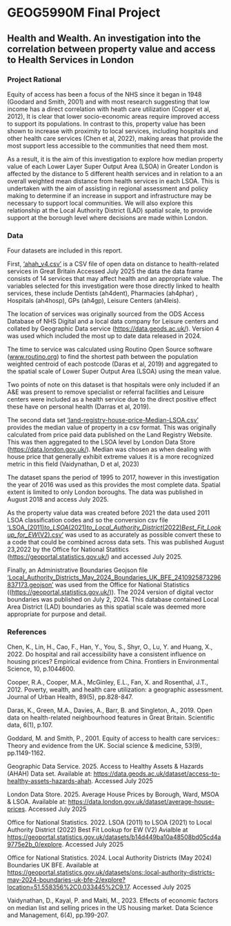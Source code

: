 # GEOG5990M Final Project
## Health and Wealth. An investigation into the correlation between property value and access to Health Services in London 

### Project Rational
Equity of access has been a focus of the NHS since it began in 1948 (Goodard and Smith, 2001) and with most research suggesting that low income has a direct correlation with heath care utilization (Copper et al, 2012), It is clear that lower socio-economic areas require improved access to support its populations. In contrast to this, property value has been shown to increase with proximity to local services, including hospitals and other health care services (Chen et al, 2022), making areas that provide the most support less accessible to the communities that need them most. 

As a result, it is the aim of this investigation to explore how median property value of each Lower Layer Super Output Area (LSOA) in Greater London is affected by the distance to 5 different health services and in relation to a an overall weighted mean distance from health services in each LSOA. This is undertaken with the aim of assisting in regional assessment and policy making to determine if an increase in support and infrastructure may be necessary to support local communities. We will also explore this relationship at the Local Authority District (LAD) spatial scale, to provide support at the borough level where decisions are made within London. 


### Data
Four datasets are included in this report.

First, [‘ahah_v4.csv’](ahah_v4.csv) is a CSV file of open data on distance to health-related services in Great Britain  Accessed July 2025 the data the data frame consists of 14 services that may affect health and an appropriate value. The variables selected for this investigation were those directly linked to health services, these include Dentists (ah4dent), Pharmacies (ah4phar) , Hospitals (ah4hosp), GPs (ah4gp), Leisure Centers (ah4leis).

The location of services was originally sourced from the ODS Access Database of NHS Digital and a local data company for Leisure centers and collated by Geographic Data service (https://data.geods.ac.uk/). Version 4 was used which included the most up to date data released in 2024.

The time to service was calculated using Routino Open Source software (www.routino.org) to find the shortest path between the population weighted centroid of each postcode (Daras et al, 2019) and aggregated to the spatial scale of Lower Super Output Area (LSOA) using the mean value. 

Two points of note on this dataset is that hospitals were only included if an A&E was present to remove specialist or referral facilities and Leisure centers were included as a health service due to the direct positive effect these have on personal health (Darras et al, 2019). 

The second data set [‘land-registry-house-price-Median-LSOA.csv’](land-registry-house-prices-Meidan-LSOA.csv) provides the median value of property in a csv format.  This was originally calculated from price paid data published on the Land Registry Website. This was then aggregated to the LSOA level by London Data Store (https://data.london.gov.uk/). Median was chosen as when dealing with house price that generally exhibit extreme values it is a more recognized metric in this field (Vaidynathan, D et al, 2023) 

The dataset spans the period of 1995 to 2017, however in this investigation the year of 2016 was used as this provides the most complete data. Spatial extent is limited to only London boroughs.  The data was published in August 2018 and access July 2025.  

As the property value data was created before 2021 the data used 2011 LSOA classification codes and so the conversion csv file [‘LSOA_(2011)_to_LSOA_(2021)_to_Local_Authority_District_(2022)_Best_Fit_Lookup_for_EW_(V2).csv’](LSOA_(2011)_to_LSOA_(2021)_to_Local_Authority_District_(2022)_Best_Fit_Lookup_for_EW_(V2).csv) was used to as accurately as possible convert these to a code that could be combined across data sets. This was published August 23,2022 by the Office for National Statitics (https://geoportal.statistics.gov.uk/) and accessed July 2025.

Finally, an Administrative Boundaries Geojson file [‘Local_Authority_Districts_May_2024_Boundaries_UK_BFE_2410925873296837173.geojson’](Local_Authority_Districts_May_2024_Boundaries_UK_BFE_2410925873296837173.geojson) was used from the Office for National Statistics ((https://geoportal.statistics.gov.uk/)). The 2024 version of digital vector boundaries was published on July 2, 2024. This database contained Local Area District (LAD) boundaries as this spatial scale was deemed more appropriate for purpose and detail. 

### References 

Chen, K., Lin, H., Cao, F., Han, Y., You, S., Shyr, O., Lu, Y. and Huang, X., 2022. Do hospital and rail accessibility have a consistent influence on housing prices? Empirical evidence from China. Frontiers in Environmental Science, 10, p.1044600.

Cooper, R.A., Cooper, M.A., McGinley, E.L., Fan, X. and Rosenthal, J.T., 2012. Poverty, wealth, and health care utilization: a geographic assessment. Journal of Urban Health, 89(5), pp.828-847.

Daras, K., Green, M.A., Davies, A., Barr, B. and Singleton, A., 2019. Open data on health-related neighbourhood features in Great Britain. Scientific data, 6(1), p.107.

Goddard, M. and Smith, P., 2001. Equity of access to health care services:: Theory and evidence from the UK. Social science & medicine, 53(9), pp.1149-1162.

Geographic Data Service. 2025. Access to Healthy Assets & Hazards (AHAH) Data set. Available at: https://data.geods.ac.uk/dataset/access-to-healthy-assets-hazards-ahah. Accessed July 2025

London Data Store. 2025. Average House Prices by Borough, Ward, MSOA & LSOA. Available at:  https://data.london.gov.uk/dataset/average-house-prices. Accessed July 2025

Office for National Statistics. 2022. LSOA (2011) to LSOA (2021) to Local Authority District (2022) Best Fit Lookup for EW (V2) Avialble at https://geoportal.statistics.gov.uk/datasets/b14d449ba10a48508bd05cd4a9775e2b_0/explore. Accessed July 2025

Office for National Statistics. 2024. Local Authority Districts (May 2024) Boundaries UK BFE. Available at https://geoportal.statistics.gov.uk/datasets/ons::local-authority-districts-may-2024-boundaries-uk-bfe-2/explore?location=51.558356%2C0.033445%2C9.17. Accessed July 2025 

Vaidynathan, D., Kayal, P. and Maiti, M., 2023. Effects of economic factors on median list and selling prices in the US housing market. Data Science and Management, 6(4), pp.199-207.

